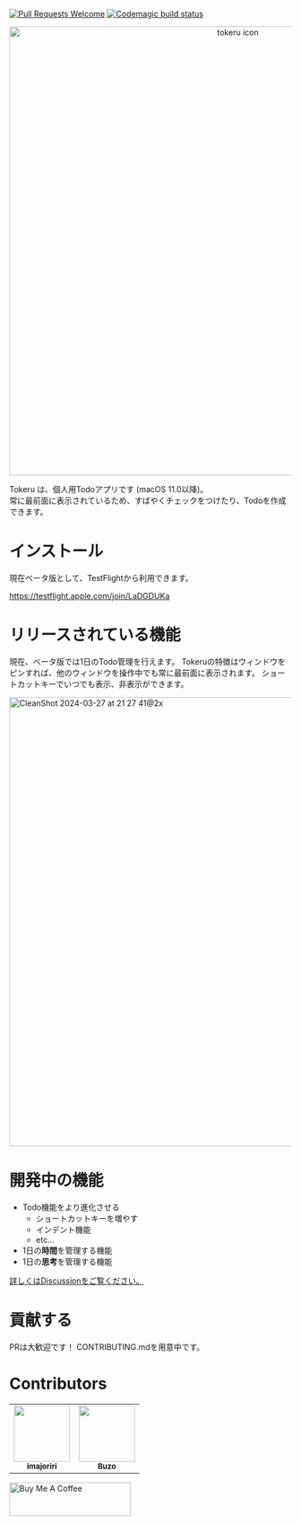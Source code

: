 [![Pull Requests Welcome](https://img.shields.io/badge/PRs-welcome-brightgreen.svg?style=flat)](http://makeapullrequest.com)
[![Codemagic build status](https://api.codemagic.io/apps/65d834ac3786568a8b6ef02e/65d83d4548306436129e0db1/status_badge.svg)](https://codemagic.io/apps/65d834ac3786568a8b6ef02e/65d83d4548306436129e0db1/latest_build)

<p align="center">
  <img src="https://github.com/tinp-lab/tokeru/assets/30540418/64db0860-14aa-4a6d-b834-ecfa9589c0d5" alt="tokeru icon" width="800" />
</p>



Tokeru は、個人用Todoアプリです (macOS 11.0以降)。  
常に最前面に表示されているため、すばやくチェックをつけたり、Todoを作成できます。  

# インストール

現在ベータ版として、TestFlightから利用できます。

https://testflight.apple.com/join/LaDGDUKa

# リリースされている機能

現在、ベータ版では1日のTodo管理を行えます。
Tokeruの特徴はウィンドウをピンすれば、他のウィンドウを操作中でも常に最前面に表示されます。
ショートカットキーでいつでも表示、非表示ができます。

<img width="800" alt="CleanShot 2024-03-27 at 21 27 41@2x" src="https://github.com/imajoriri/tokeru/assets/30540418/fcb2d70e-27af-4209-9280-a401655b57c9">


# 開発中の機能

- Todo機能をより進化させる
  - ショートカットキーを増やす
  - インデント機能
  - etc...
- 1日の**時間**を管理する機能
- 1日の**思考**を管理する機能

[詳しくはDiscussionをご覧ください。
](https://github.com/imajoriri/tokeru/discussions)

# 貢献する

PRは大歓迎です！
CONTRIBUTING.mdを用意中です。

# Contributors

<table>
  <tr>
    <td align="center"><a href="https://github.com/imajoriri"><img src="https://avatars.githubusercontent.com/u/30540418?v=4?s=100" width="100px;" alt=""/><br /><sub><b>imajoriri</b></sub></a><br /></td>
    <td align="center"><a href="https://github.com/kakudenbuzo"><img src="https://avatars.githubusercontent.com/u/53589952?v=4?s=100" width="100px;" alt=""/><br /><sub><b>Buzo</b></sub></a></td>
  </tr>
</table>

<a href="https://www.buymeacoffee.com/imasirooo" target="_blank"><img src="https://cdn.buymeacoffee.com/buttons/v2/default-yellow.png" alt="Buy Me A Coffee" style="height: 60px !important;width: 217px !important;" ></a>


